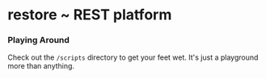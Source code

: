 # restore ~ REST platform

### Playing Around

Check out the `/scripts` directory to get your feet wet. It's just a playground more than anything.
